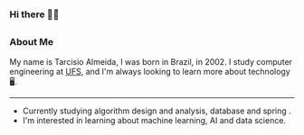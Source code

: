 ### Hi there 👋🏾
##
### About Me
  My name is Tarcisio Almeida, I was born in Brazil, in 2002. I study computer engineering at [UFS](https://www.ufs.br/), and I'm always looking to learn more about technology🖥.
  
***
- Currently studying algorithm design and analysis, database and spring .
- I'm interested in learning about machine learning, AI and data science.


